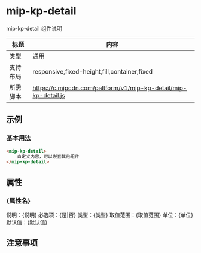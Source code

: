 # mip-kp-detail

mip-kp-detail 组件说明

标题|内容
----|----
类型|通用
支持布局|responsive,fixed-height,fill,container,fixed
所需脚本|https://c.mipcdn.com/paltform/v1/mip-kp-detail/mip-kp-detail.js

## 示例

### 基本用法
```html
<mip-kp-detail>
    自定义内容，可以嵌套其他组件
</mip-kp-detail>
```

## 属性

### {属性名}

说明：{说明}
必选项：{是|否}
类型：{类型}
取值范围：{取值范围}
单位：{单位}
默认值：{默认值}

## 注意事项

